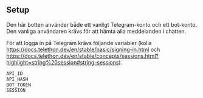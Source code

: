 ## Setup

Den här botten använder både ett vanligt Telegram-konto och ett bot-konto.
Den vanliga användaren krävs för att hämta alla meddelanden i chatten.

För att logga in på Telegram krävs följande variabler (kolla https://docs.telethon.dev/en/stable/basic/signing-in.html och https://docs.telethon.dev/en/stable/concepts/sessions.html?highlight=string%20session#string-sessions).

```sh
API_ID
API_HASH
BOT_TOKEN
SESSION
```

